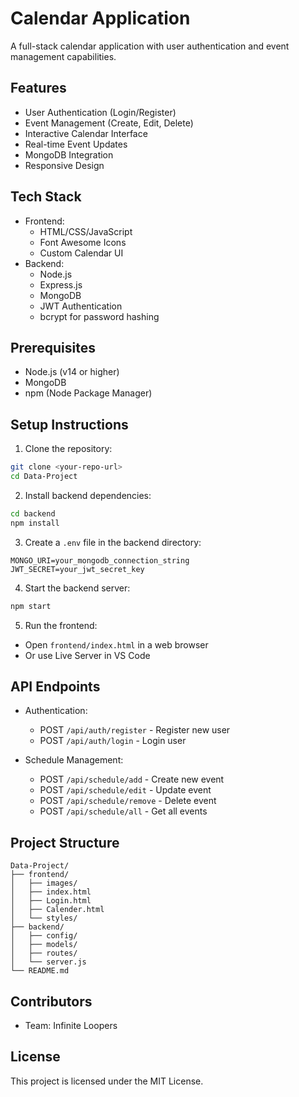 # Calendar Application

A full-stack calendar application with user authentication and event management capabilities.

## Features

- User Authentication (Login/Register)
- Event Management (Create, Edit, Delete)
- Interactive Calendar Interface
- Real-time Event Updates
- MongoDB Integration
- Responsive Design

## Tech Stack

- Frontend:
  - HTML/CSS/JavaScript
  - Font Awesome Icons
  - Custom Calendar UI
- Backend:
  - Node.js
  - Express.js
  - MongoDB
  - JWT Authentication
  - bcrypt for password hashing

## Prerequisites

- Node.js (v14 or higher)
- MongoDB
- npm (Node Package Manager)

## Setup Instructions

1. Clone the repository:
```bash
git clone <your-repo-url>
cd Data-Project
```

2. Install backend dependencies:
```bash
cd backend
npm install
```

3. Create a `.env` file in the backend directory:
```env
MONGO_URI=your_mongodb_connection_string
JWT_SECRET=your_jwt_secret_key
```

4. Start the backend server:
```bash
npm start
```

5. Run the frontend:
- Open `frontend/index.html` in a web browser
- Or use Live Server in VS Code

## API Endpoints

- Authentication:
  - POST `/api/auth/register` - Register new user
  - POST `/api/auth/login` - Login user

- Schedule Management:
  - POST `/api/schedule/add` - Create new event
  - POST `/api/schedule/edit` - Update event
  - POST `/api/schedule/remove` - Delete event
  - POST `/api/schedule/all` - Get all events

## Project Structure

```
Data-Project/
├── frontend/
│   ├── images/
│   ├── index.html
│   ├── Login.html
│   ├── Calender.html
│   └── styles/
├── backend/
│   ├── config/
│   ├── models/
│   ├── routes/
│   └── server.js
└── README.md
```

## Contributors
- Team: Infinite Loopers

## License
This project is licensed under the MIT License.